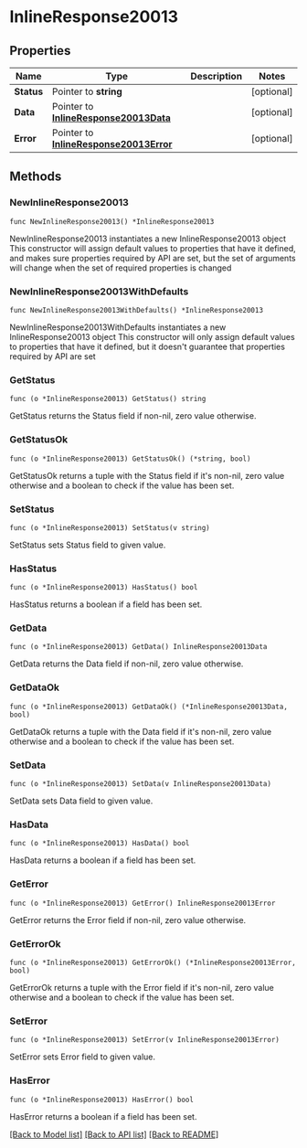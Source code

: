 # InlineResponse20013

## Properties

Name | Type | Description | Notes
------------ | ------------- | ------------- | -------------
**Status** | Pointer to **string** |  | [optional] 
**Data** | Pointer to [**InlineResponse20013Data**](InlineResponse20013Data.md) |  | [optional] 
**Error** | Pointer to [**InlineResponse20013Error**](InlineResponse20013Error.md) |  | [optional] 

## Methods

### NewInlineResponse20013

`func NewInlineResponse20013() *InlineResponse20013`

NewInlineResponse20013 instantiates a new InlineResponse20013 object
This constructor will assign default values to properties that have it defined,
and makes sure properties required by API are set, but the set of arguments
will change when the set of required properties is changed

### NewInlineResponse20013WithDefaults

`func NewInlineResponse20013WithDefaults() *InlineResponse20013`

NewInlineResponse20013WithDefaults instantiates a new InlineResponse20013 object
This constructor will only assign default values to properties that have it defined,
but it doesn't guarantee that properties required by API are set

### GetStatus

`func (o *InlineResponse20013) GetStatus() string`

GetStatus returns the Status field if non-nil, zero value otherwise.

### GetStatusOk

`func (o *InlineResponse20013) GetStatusOk() (*string, bool)`

GetStatusOk returns a tuple with the Status field if it's non-nil, zero value otherwise
and a boolean to check if the value has been set.

### SetStatus

`func (o *InlineResponse20013) SetStatus(v string)`

SetStatus sets Status field to given value.

### HasStatus

`func (o *InlineResponse20013) HasStatus() bool`

HasStatus returns a boolean if a field has been set.

### GetData

`func (o *InlineResponse20013) GetData() InlineResponse20013Data`

GetData returns the Data field if non-nil, zero value otherwise.

### GetDataOk

`func (o *InlineResponse20013) GetDataOk() (*InlineResponse20013Data, bool)`

GetDataOk returns a tuple with the Data field if it's non-nil, zero value otherwise
and a boolean to check if the value has been set.

### SetData

`func (o *InlineResponse20013) SetData(v InlineResponse20013Data)`

SetData sets Data field to given value.

### HasData

`func (o *InlineResponse20013) HasData() bool`

HasData returns a boolean if a field has been set.

### GetError

`func (o *InlineResponse20013) GetError() InlineResponse20013Error`

GetError returns the Error field if non-nil, zero value otherwise.

### GetErrorOk

`func (o *InlineResponse20013) GetErrorOk() (*InlineResponse20013Error, bool)`

GetErrorOk returns a tuple with the Error field if it's non-nil, zero value otherwise
and a boolean to check if the value has been set.

### SetError

`func (o *InlineResponse20013) SetError(v InlineResponse20013Error)`

SetError sets Error field to given value.

### HasError

`func (o *InlineResponse20013) HasError() bool`

HasError returns a boolean if a field has been set.


[[Back to Model list]](../README.md#documentation-for-models) [[Back to API list]](../README.md#documentation-for-api-endpoints) [[Back to README]](../README.md)


